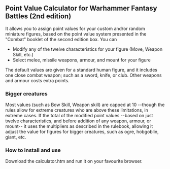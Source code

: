 ## Point Value Calculator for Warhammer Fantasy Battles (2nd edition)

It allows you to assign point values for your custom and/or random miniature figures, based on the point value system presented in the "Combat" booklet of the second edition box. You can

* Modify any of the twelve characteristics for your figure (Move, Weapon Skill, etc.)
* Select melee, missile weapons, armour, and mount for your figure 

The default values are given for a standard human figure, and it includes one close combat weapon; such as a sword, knife, or club. Other weapons and armour costs extra points. 

### Bigger creatures
Most values (such as Bow Skill, Weapon skill) are capped at 10 --though the rules allow for extreme creatures who are above these limitations, in extreme cases. 
If the total of the modified point values --based on just twelve characteristics, and before addition of any weapon, armour, or mount-- it uses the multipliers as described in the rulebook, allowing it adjust the value for figures for bigger creatures, such as ogre, hobgoblin, giant, etc.

### How to install and use
Download the calculator.htm and run it on your favourite browser.
